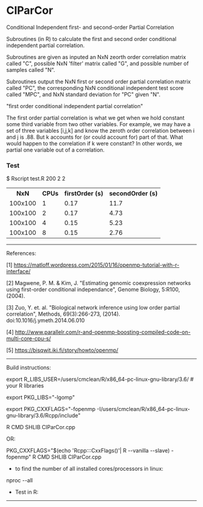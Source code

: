 # CIParCor
Conditional Independent first- and second-order Partial Correlation 

Subroutines (in R) to calculate the first and second order conditional independent partial correlation. 

Subroutines are given as inputed an NxN zeorth order correlation matrix called "C", possible NxN 'filter' matrix called "G", and possible number of samples called "N". 

Subroutines output the NxN first or second order partial correlation matrix called "PC", the corresponding 
NxN conditional independent test score called "MPC", and NxN standard deviation for "PC" given "N".


"first order conditional independent partial correlation"


The first order partial correlation is what we get when we hold constant some third variable from two other variables. For example,  we may have a set of three variables [i,j,k] and know the zeroth order correlation between i and j is .88. But k accounts for (or could account for) part of that. What would happen to the correlation if k were constant? In other words, 
we partial one variable out of a correlation.

### Test

$ Rscript test.R 200 2 2

<table class="tg">
  <tr>
    <th class="tg-yw4l"><b>NxN</b></th>
    <th class="tg-yw4l"><b>CPUs</b></th>
    <th class="tg-yw4l"><b>firstOrder (s)</b></th>
     <th class="tg-yw41"><b>secondOrder (s)</b></th>
  </tr>
  <tr>
    <td class="tg-yw4l">100x100</td>
    <td class="tg-yw4l">1</td>
    <td class="tg-yw4l">0.17</td>
     <td class="tg-yw41">11.7</td>
</tr>
  <tr>
    <td class="tg-yw4l">100x100</td>
    <td class="tg-yw4l">2</td>
    <td class="tg-yw4l">0.17</td>
     <td class="tg-yw41">4.73</td>
</tr>
  <tr>
    <td class="tg-yw4l">100x100</td>
    <td class="tg-yw4l">4</td>
    <td class="tg-yw4l">0.15</td>
     <td class="tg-yw41">5.23</td>
</tr>
  <tr>
    <td class="tg-yw4l">100x100</td>
    <td class="tg-yw4l">8</td>
    <td class="tg-yw4l">0.15</td>
     <td class="tg-yw41">2.76</td>
</tr>
</table>

---

References:

[1] https://matloff.wordpress.com/2015/01/16/openmp-tutorial-with-r-interface/

[2] Magwene, P. M. & Kim, J. "Estimating genomic coexpression networks using first-order conditional independance", Genome Biology, 5:R100, (2004).

[3] Zuo, Y. et. al. "Biological network inference using low order partial correlation", Methods, 69(3):266-273, (2014). doi:10.1016/j.ymeth.2014.06.010

[4] http://www.parallelr.com/r-and-openmp-boosting-compiled-code-on-multi-core-cpu-s/

[5] https://bisqwit.iki.fi/story/howto/openmp/

---

Build instructions:

export R_LIBS_USER=/users/cmclean/R/x86_64-pc-linux-gnu-library/3.6/ # your R libraries

export PKG_LIBS="-lgomp"

export PKG_CXXFLAGS="-fopenmp -I/users/cmclean/R/x86_64-pc-linux-gnu-library/3.6/Rcpp/include"

R CMD SHLIB CIParCor.cpp

OR:

PKG_CXXFLAGS="$(echo 'Rcpp:::CxxFlags()'| R --vanilla --slave) -fopenmp" R CMD SHLIB CIParCor.cpp

* to find the number of all installed cores/processors in linux: 

nproc --all

* Test in R:

---


